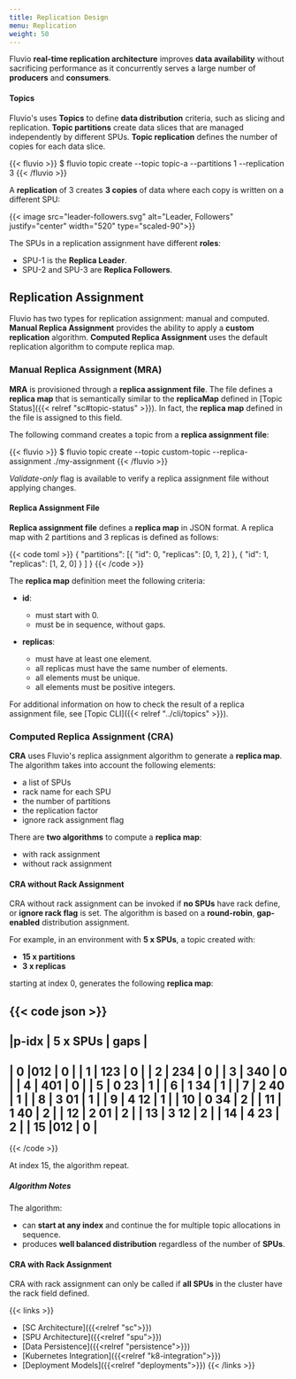 ```yaml
---
title: Replication Design
menu: Replication
weight: 50
---
```


Fluvio **real-time replication architecture** improves **data availability** without sacrificing performance as it concurrently serves a large number of **producers** and **consumers**.

#### Topics

Fluvio's uses **Topics** to define **data distribution** criteria, such as slicing and replication.  **Topic partitions** create data slices that are managed independently by different SPUs. **Topic replication** defines the number of copies for each data slice.

{{< fluvio >}}
$ fluvio topic create --topic topic-a --partitions 1 --replication 3
{{< /fluvio >}}

 A **replication** of 3 creates **3 copies** of data where each copy is written on a different SPU:

{{< image src="leader-followers.svg" alt="Leader, Followers" justify="center" width="520" type="scaled-90">}}

The SPUs in a replication assignment have different **roles**:

* SPU-1 is the **Replica Leader**. 
* SPU-2 and SPU-3 are **Replica Followers**.

## Replication Assignment

Fluvio has two types for replication assignment: manual and computed. **Manual Replica Assignment** provides the ability to apply a **custom replication** algorithm. **Computed Replica Assignment** uses the default replication algorithm to compute replica map.

### Manual Replica Assignment (MRA)

**MRA** is provisioned through a **replica assignment file**. The file defines a **replica map** that is semantically similar to the **replicaMap** defined in [Topic Status]({{< relref "sc#topic-status" >}}). In fact, the **replica map** defined in the file is assigned to this field.

The following command creates a topic from a **replica assignment file**:

{{< fluvio >}}
$ fluvio topic create --topic custom-topic --replica-assignment ./my-assignment
{{< /fluvio >}}

_Validate-only_ flag is available to verify a replica assignment file without applying changes.

#### Replica Assignment File

**Replica assignment file** defines a **replica map** in JSON format. A replica map with 2 partitions and 3 replicas is defined as follows:

{{< code toml >}}
{ 
    "partitions": [{
            "id": 0,
            "replicas": [0, 1, 2] 
        }, 
        {
            "id": 1,
            "replicas": [1, 2, 0] 
        }
    ]
}
{{< /code >}}

The **replica map** definition meet the following criteria:

* **id**:

    - must start with 0.
    - must be in sequence, without gaps.

* **replicas**:

    - must have at least one element.
    - all replicas must have the same number of elements.
    - all elements must be unique.
    - all elements must be positive integers.

For additional information on how to check the result of a replica assignment file, see [Topic CLI]({{< relref "../cli/topics" >}}).

### Computed Replica Assignment (CRA)

**CRA** uses Fluvio's replica assignment algorithm to generate a **replica map**. The algorithm takes into account the following elements:

* a list of SPUs 
* rack name for each SPU
* the number of partitions
* the replication factor
* ignore rack assignment flag

There are **two algorithms** to compute a **replica map**:

* with rack assignment 
* without rack assignment

#### CRA without Rack Assignment

CRA without rack assignment can be invoked if **no SPUs** have rack define, or **ignore rack flag** is set. 
The algorithm is based on a **round-robin**, **gap-enabled** distribution assignment. 

For example, in an environment with **5 x SPUs**, a topic created with:

* **15 x partitions** 
* **3 x replicas** 

starting at index 0, generates the following **replica map**:
 
{{< code json >}}
------------------------------------------
|p-idx | 5 x SPUs                | gaps  |
------------------------------------------
|    0 |012                      |   0   |
|    1 | 123                     |   0   |
|    2 |  234                    |   0   |
|    3 |   340                   |   0   |
|    4 |    401                  |   0   |
|    5 |     0 23                |   1   |
|    6 |      1 34               |   1   |
|    7 |       2 40              |   1   |
|    8 |        3 01             |   1   |
|    9 |         4 12            |   1   |
|   10 |          0  34          |   2   |
|   11 |           1  40         |   2   |
|   12 |            2  01        |   2   |
|   13 |             3  12       |   2   |
|   14 |              4  23      |   2   |
|   15 |012                      |   0   |
------------------------------------------
{{< /code >}}

At index 15, the algorithm repeat.

##### Algorithm Notes

The algorithm:

* can **start at any index** and continue the for multiple topic allocations in sequence.
* produces **well balanced distribution** regardless of the number of **SPUs**.

#### CRA with Rack Assignment

CRA with rack assignment can only be called if **all SPUs** in the cluster have the rack field defined.

 


{{< links >}}
* [SC Architecture]({{<relref "sc">}})
* [SPU Architecture]({{<relref "spu">}})
* [Data Persistence]({{<relref "persistence">}})
* [Kubernetes Integration]({{<relref "k8-integration">}})
* [Deployment Models]({{<relref "deployments">}})
{{< /links >}} 